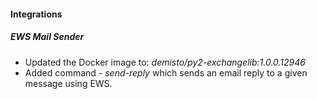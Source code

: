 
#### Integrations
##### EWS Mail Sender
- Updated the Docker image to: *demisto/py2-exchangelib:1.0.0.12946*
- Added command - *send-reply* which sends an email reply to a given message using EWS.
